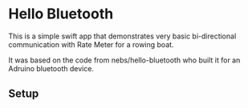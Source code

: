 # Hello Bluetooth

This is a simple swift app that demonstrates very basic bi-directional communication with Rate Meter for a rowing boat.

It was based on the code from nebs/hello-bluetooth who built it for an Adruino bluetooth device.

## Setup


